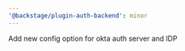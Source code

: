 ```yaml
---
'@backstage/plugin-auth-backend': minor
---
```


Add new config option for okta auth server and IDP
